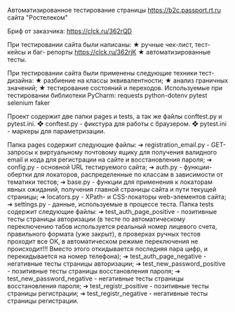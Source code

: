 Автоматизированное тестирование страницы https://b2c.passport.rt.ru сайта "Ростелеком"

Бриф от заказчика: https://clck.ru/362rQD

При тестировании сайта были написаны:
★	ручные чек-лист, тест-кейсы и баг- репорты https://clck.ru/362rjK
★	автоматизированные тесты.

При тестировании сайта были применены следующие техники тест-дизайна:
★	разбиение на классы эквивалентности;
★	анализ граничных значений;
★	тестирование состояний и переходов.
Используемые при тестировании библиотеки PyCharm:
	requests
	python-dotenv
	pytest
	selenium
	faker

Проект содержит две папки pages  и tests, а так же файлы conftest.py и pytest.ini.
❖	conftest.py - фикстура для работы с браузером.
❖	pytest.ini - маркеры для параметризации.

Папка pages содержит следующие файлы:
➔	registration_email.py - GET-запросы к виртуальному почтовому ящику для получения валидного email и кода для регистрации на сайте и восстановления пароля;
➔	config.py - основной URL тестируемого сайта;
➔	auth.py - функции-обертки для локаторов, распределенные по классам в зависимости от тематики тестов;
➔	base.py - функции для применения к локаторам явных ожиданий, получения главной страницы сайта и пути текущей страницы;
➔	locators.py - XPath- и CSS-локаторы web-элементов сайта;
➔	settings.py - данные, используемые в процессе теста.
Папка tests содержит следующие файлы:
➔	test_auth_page_positive - позитивные тесты страницы авторизации (в тесте по автоматическому переключению табов используется реальный номер лицевого счета, правильного формата (уже закрыт), в проверках ручных тестов проходит все ОК, в автоматическом режиме переключения не происходит!!! Вместо этого откидывается последняя пара цифр, и перекидывается на номер телефона);
➔	test_auth_page_negative - негативные тесты страницы авторизации;
➔	test_new_password_positive - позитивные тесты страницы восстановления пароля;
➔	test_new_password_negative - негативные тесты страницы восстановления пароля;
➔	test_registr_positive - позитивные тесты страницы регистрации;
➔	test_registr_negative - негативные тесты страницы регистрации.
